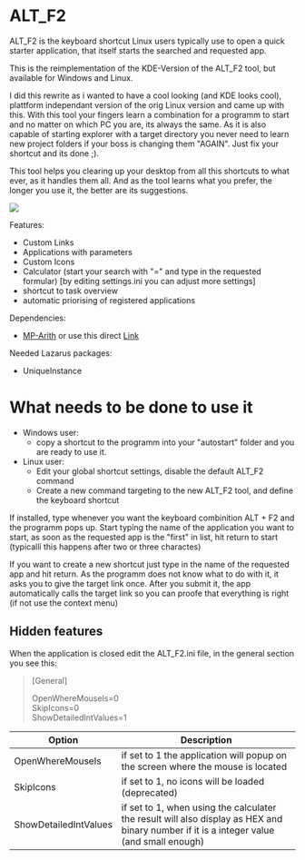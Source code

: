 # ALT_F2

ALT_F2 is the keyboard shortcut Linux users typically use to open a quick starter application, that itself starts the searched and requested app.

This is the reimplementation of the KDE-Version of the ALT_F2 tool, but available for Windows and Linux.

I did this rewrite as i wanted to have a cool looking (and KDE looks cool), plattform independant version of the orig Linux version and came up with this.
With this tool your fingers learn a combination for a programm to start and no matter on which PC you are, its always the same. As it is also capable of starting explorer with a target directory you never need to learn new project folders if your boss is changing them "AGAIN". Just fix your shortcut and its done ;). 

This tool helps you clearing up your desktop from all this shortcuts to what ever, as it handles them all. And as the tool learns what you prefer, the longer you use it, the better are its suggestions.

![](preview.png)

Features:
- Custom Links
- Applications with parameters
- Custom Icons
- Calculator (start your search with "=" and type in the requested formular) [by editing settings.ini you can adjust more settings]
- shortcut to task overview
- automatic priorising of registered applications

Dependencies:
- [MP-Arith](https://web.archive.org/web/20190628091417/http://www.wolfgang-ehrhardt.de/index.html) or use this direct [Link](https://web.archive.org/web/20190702203624/http://www.wolfgang-ehrhardt.de/mparith_2018-11-27.zip)

Needed Lazarus packages:
- UniqueInstance

# What needs to be done to use it

- Windows user: 
  - copy a shortcut to the programm into your "autostart" folder and you are ready to use it.
- Linux user: 
  - Edit your global shortcut settings, disable the default ALT_F2 command
  - Create a new command targeting to the new ALT_F2 tool, and define the keyboard shortcut

If installed, type whenever you want the keyboard combinition ALT + F2 and the programm pops up. Start typing the name of the application you want to start, as soon as the requested app is the "first" in list, hit return to start (typicalli this happens after two or three charactes)

If you want to create a new shortcut just type in the name of the requested app and hit return. As the programm does not know what to do with it, it asks you to give the target link once. After you submit it, the app automatically calls the target link so you can proofe that everything is right (if not use the context menu)

## Hidden features

When the application is closed edit the ALT_F2.ini file, in the general section you see this:

> [General]
> 
> OpenWhereMouseIs=0<br>
> SkipIcons=0<br>
> ShowDetailedIntValues=1

| Option | Description |
| --- | --- |
| OpenWhereMouseIs | if set to 1 the application will popup on the screen where the mouse is located |
| SkipIcons | if set to 1, no icons will be loaded (deprecated) |
| ShowDetailedIntValues | if set to 1, when using the calculater the result will also display as HEX and binary number if it is a integer value (and small enough) |
